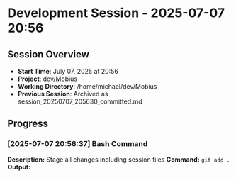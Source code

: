 # Development Session - 2025-07-07 20:56

## Session Overview
- **Start Time**: July 07, 2025 at 20:56
- **Project**: dev/Mobius  
- **Working Directory**: /home/michael/dev/Mobius
- **Previous Session**: Archived as session_20250707_205630_committed.md

## Progress

### [2025-07-07 20:56:37] Bash Command

**Description:** Stage all changes including session files
**Command:** `git add .`
**Output:**
```

```
